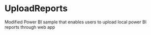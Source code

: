 # UploadReports
Modified Power BI sample that enables users to upload local power BI reports through web app
